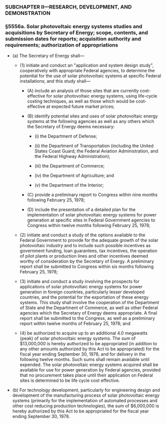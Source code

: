 ### SUBCHAPTER II—RESEARCH, DEVELOPMENT, AND DEMONSTRATION

### §5556a. Solar photovoltaic energy systems studies and acquisitions by Secretary of Energy; scope, contents, and submission dates for reports; acquisition authority and requirements; authorization of appropriations
* (a) The Secretary of Energy shall—

  * (1) initiate and conduct an "application and system design study", cooperatively with appropriate Federal agencies, to determine the potential for the use of solar photovoltaic systems at specific Federal installations; and this study shall—

    * (A) include an analysis of those sites that are currently cost-effective for solar photovoltaic energy systems, using life-cycle costing techniques, as well as those which would be cost-effective at expected future market prices;

    * (B) identify potential sites and uses of solar photovoltaic energy systems at the following agencies as well as any others which the Secretary of Energy deems necessary:

      * (i) the Department of Defense;

      * (ii) the Department of Transportation (including the United States Coast Guard, the Federal Aviation Administration, and the Federal Highway Administration);

      * (iii) the Department of Commerce;

      * (iv) the Department of Agriculture; and

      * (v) the Department of the Interior;


    * (C) provide a preliminary report to Congress within nine months following February 25, 1978;

    * (D) include the presentation of a detailed plan for the implementation of solar photovoltaic energy systems for power generation at specific sites in Federal Government agencies to Congress within twelve months following February 25, 1978;


  * (2) initiate and conduct a study of the options available to the Federal Government to provide for the adequate growth of the solar photovoltaic industry and to include such possible incentives as government funding, loan guarantees, tax incentives, the operation of pilot plants or production lines and other incentives deemed worthy of consideration by the Secretary of Energy. A preliminary report shall be submitted to Congress within six months following February 25, 1978;

  * (3) initiate and conduct a study involving the prospects for applications of solar photovoltaic energy systems for power generation in foreign countries, particularly lesser developed countries, and the potential for the exportation of these energy systems. This study shall involve the cooperation of the Department of State and the Department of Commerce, as well as other Federal agencies which the Secretary of Energy deems appropriate. A final report shall be submitted to the Congress, as well as a preliminary report within twelve months of February 25, 1978; and

  * (4) be authorized to acquire up to an additional 4.0 megawatts (peak) of solar photovoltaic energy systems. The sum of $13,000,000 is hereby authorized to be appropriated (in addition to any other amounts authorized by this Act to be appropriated) for the fiscal year ending September 30, 1978, and for delivery in the following twelve months. Such sums shall remain available until expended. The solar photovoltaic energy systems acquired shall be available for use for power generation by Federal agencies, provided that no procurement takes place until their application on Federal sites is determined to be life cycle cost effective.


* (b) For technology development, particularly for engineering design and development of the manufacturing process of solar photovoltaic energy systems (primarily for the implementation of automated processes and other cost reducing production technologies), the sum of $6,000,000 is hereby authorized by this Act to be appropriated for the fiscal year ending September 30, 1978.